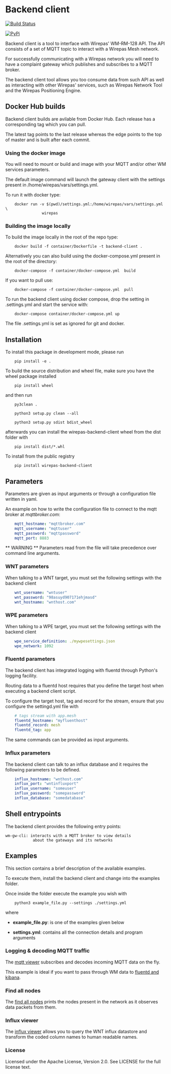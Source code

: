# Backend client


[![Build Status](https://travis-ci.org/wirepas/backend-client.svg?branch=master)](https://travis-ci.org/wirepas/backend-client)

[![PyPi](https://img.shields.io/pypi/v/wirepas-backend-client.svg)](https://pypi.org/project/wirepas-backend-client/)


Backend client is a tool to interface with Wirepas' WM-RM-128 API. The API
consists of a set of MQTT topic to interact with a Wirepas Mesh network.

For successfully communicating with a Wirepas network you will need to
have a complaint gateway which publishes and subscribes to a MQTT broker.


The backend client tool allows you too consume data from such API as well
as interacting with other Wirepas' services, such as Wirepas Network Tool
and the Wirepas Positioning Engine.


## Docker Hub builds


Backend client builds are avilable from Docker Hub. Each release has a
corresponding tag which you can pull.

The latest tag points to the last release whereas the edge points to the
top of master and is built after each commit.


### Using the docker image

You will need to mount or build and image with your MQTT and/or other
WM services parameters.


The default image command will launch the gateway client with the settings
present in /home/wirepas/vars/settings.yml.

To run it with docker type:

```shell
    docker run -v $(pwd)/settings.yml:/home/wirepas/vars/settings.yml \
                wirepas
```



### Building the image locally


To build the image locally in the root of the repo type:
```shell
    docker build -f container/Dockerfile -t backend-client .
```
Alternatively you can also build using the docker-compose.yml present in
the root of the directory:


```shell
    docker-compose -f container/docker-compose.yml  build
```
If you want to pull use:


```shell
    docker-compose -f container/docker-compose.yml  pull
```
To run the backend client using docker compose, drop the setting in
.settings.yml and start the service with:

```shell
    docker-compose container/docker-compose.yml up
```
The file .settings.yml is set as ignored for git and docker.



## Installation


To install this package in development mode, please run

```shell
    pip install -e .
```
To build the source distribution and wheel file, make sure you have the
wheel package installed

```shell
    pip install wheel
```
and then run

```shell
    py3clean .

    python3 setup.py clean --all

    python3 setup.py sdist bdist_wheel
```
afterwards you can install the wirepas-backend-client wheel from the dist
folder with

```shell
    pip install dist/*.whl
```

To install from the public registry

```shell
    pip install wirepas-backend-client
```

## Parameters


Parameters are given as input arguments or through a configuration file
written in yaml.

An example on how to write the configuration file to connect to the
mqtt broker at *mqttbroker.com*:

```yaml
    mqtt_hostname: "mqttbroker.com"
    mqtt_username: "mqttuser"
    mqtt_password: "mqttpassword"
    mqtt_port: 8883

```

** WARNING **
    Parameters read from the file will take precedence over command line
    arguments.


### WNT parameters

When talking to a WNT target, you must set the following settings with
the backend client



```yaml
    wnt_username: "wntuser"
    wnt_password: "98asuyd907171ehjmasd"
    wnt_hostname: "wnthost.com"
```


### WPE parameters

When talking to a WPE target, you must set the following settings with
the backend client
```yaml
    wpe_service_definition: ./mywpesettings.json
    wpe_network: 1092
```


### Fluentd parameters

The backend client has integrated logging with fluentd through Python's
logging facility.

Routing data to a fluentd host requires that you define the target host
when executing a backend client script.

To configure the target host, tag and record for the stream, ensure that
you configure the settingd.yml file with

```yaml
    # tags stream with app.mesh
    fluentd_hostname: "myfluenthost"
    fluentd_record: mesh
    fluentd_tag: app
```
The same commands can be provided as input arguments.


### Influx parameters

The backend client can talk to an influx database and it requires the
following parameters to be defined.

```yaml
    influx_hostname: "wnthost.com"
    influx_port: "wntinfluxport"
    influx_username: "someuser"
    influx_password: "somepassword"
    influx_database: "somedatabase"
```


## Shell entrypoints

The backend client provides the following entry points:


    wm-gw-cli: interacts with a MQTT broker to view details
                about the gateways and its networks



## Examples

This section contains a brief description of the available examples.

To  execute them, install the backend client and change into the examples
folder.

Once inside the folder execute the example you wish with

```shell
    python3 example_file.py --settings ./settings.yml
```

where

- **example_file.py**: is one of the examples given below

- **settings.yml**: contains all the connection details and program arguments


### Logging & decoding MQTT traffic

The [mqtt viewer](https://github.com/wirepas/backend-client/examples/mqtt_viewer.py) subscribes
and decodes incoming MQTT data on the fly.

This example is ideal if you want to pass through WM data to [fluentd and kibana](https://github.com/wirepas/evk).


### Find all nodes

The [find all nodes](https://github.com/wirepas/backend-client/examples/find_all_nodes.py) prints the nodes
present in the network as it observes data packets from them.


### Influx viewer

The [influx viewer](https://github.com/wirepas/backend-client/examples/influx_viewer.py) allows you to query the
WNT influx datastore and transform the coded column names to human readable
names.


### License

Licensed under the Apache License, Version 2.0. See LICENSE for the full license text.

